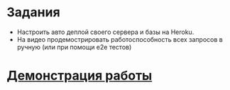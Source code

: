 # Задания
* Настроить авто деплой своего сервера и базы на Heroku.
* На видео продемострировать работоспособность всех запросов в ручную (или при помощи e2e тестов)
# [Демонстрация работы](https://disk.yandex.ru/i/od9VJqafNpil_w)
